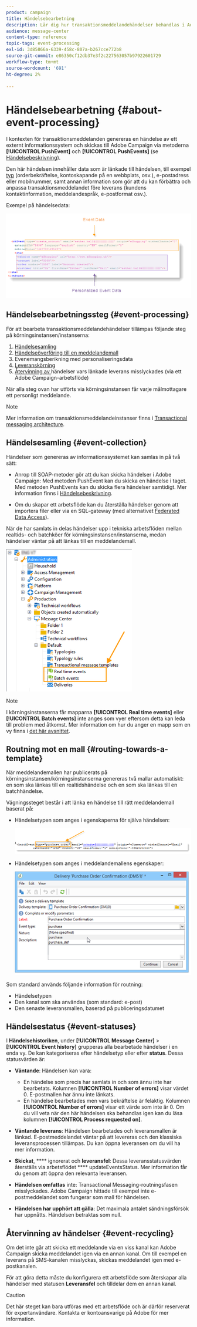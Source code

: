 ```yaml
---
product: campaign
title: Händelsebearbetning
description: Lär dig hur transaktionsmeddelandehändelser behandlas i Adobe Campaign Classic.
audience: message-center
content-type: reference
topic-tags: event-processing
exl-id: 3d85866a-6339-458c-807a-b267cce772b8
source-git-commit: e86350cf12db37e3f2c227563057b97922601729
workflow-type: tm+mt
source-wordcount: '691'
ht-degree: 2%

---
```


# Händelsebearbetning {#about-event-processing}

I kontexten för transaktionsmeddelanden genereras en händelse av ett externt informationssystem och skickas till Adobe Campaign via metoderna **[!UICONTROL PushEvent]** och **[!UICONTROL PushEvents]** (se [Händelsebeskrivning](../../message-center/using/event-description.md)).

Den här händelsen innehåller data som är länkade till händelsen, till exempel [typ](../../message-center/using/creating-event-types.md) (orderbekräftelse, kontoskapande på en webbplats, osv.), e-postadress eller mobilnummer, samt annan information som gör att du kan förbättra och anpassa transaktionsmeddelandet före leverans (kundens kontaktinformation, meddelandespråk, e-postformat osv.).

Exempel på händelsedata:

![](assets/messagecenter_events_request_001.png)

## Händelsebearbetningssteg {#event-processing}

För att bearbeta transaktionsmeddelandehändelser tillämpas följande steg på körningsinstansen/instanserna:

1. [Händelsesamling](#event-collection)
1. [Händelseöverföring till en meddelandemall](#routing-towards-a-template)
1. Evenemangsberikning med personaliseringsdata
1. [Leveranskörning](../../message-center/using/delivery-execution.md)
1. [Återvinning av ](#event-recycling) händelser vars länkade leverans misslyckades (via ett Adobe Campaign-arbetsflöde)

När alla steg ovan har utförts via körningsinstansen får varje målmottagare ett personligt meddelande.

>[!NOTE]
>
>Mer information om transaktionsmeddelandeinstanser finns i [Transactional messaging architecture](../../message-center/using/transactional-messaging-architecture.md).


## Händelsesamling {#event-collection}

Händelser som genereras av informationssystemet kan samlas in på två sätt:

* Anrop till SOAP-metoder gör att du kan skicka händelser i Adobe Campaign: Med metoden PushEvent kan du skicka en händelse i taget. Med metoden PushEvents kan du skicka flera händelser samtidigt. Mer information finns i [Händelsebeskrivning](../../message-center/using/event-description.md).

* Om du skapar ett arbetsflöde kan du återställa händelser genom att importera filer eller via en SQL-gateway (med alternativet [Federated Data Access](../../installation/using/about-fda.md)).

När de har samlats in delas händelser upp i tekniska arbetsflöden mellan realtids- och batchköer för körningsinstansen/instanserna, medan händelser väntar på att länkas till en meddelandemall.

![](assets/messagecenter_events_queues_001.png)

>[!NOTE]
>
>I körningsinstanserna får mapparna **[!UICONTROL Real time events]** eller **[!UICONTROL Batch events]** inte anges som vyer eftersom detta kan leda till problem med åtkomst. Mer information om hur du anger en mapp som en vy finns i [det här avsnittet](../../platform/using/access-management-folders.md).

## Routning mot en mall {#routing-towards-a-template}

När meddelandemallen har publicerats på körningsinstansen/körningsinstanserna genereras två mallar automatiskt: en som ska länkas till en realtidshändelse och en som ska länkas till en batchhändelse.

Vägningssteget består i att länka en händelse till rätt meddelandemall baserat på:

* Händelsetypen som anges i egenskaperna för själva händelsen:

   ![](assets/messagecenter_event_type_001.png)

* Händelsetypen som anges i meddelandemallens egenskaper:

   ![](assets/messagecenter_event_type_002.png)

Som standard används följande information för routning:

* Händelsetypen
* Den kanal som ska användas (som standard: e-post)
* Den senaste leveransmallen, baserad på publiceringsdatumet

## Händelsestatus {#event-statuses}

I **Händelsehistoriken**, under **[!UICONTROL Message Center]** > **[!UICONTROL Event history]** grupperas alla bearbetade händelser i en enda vy. De kan kategoriseras efter händelsetyp eller efter **status**. Dessa statusvärden är:

* **Väntande**: Händelsen kan vara:

   * En händelse som precis har samlats in och som ännu inte har bearbetats. Kolumnen **[!UICONTROL Number of errors]** visar värdet 0. E-postmallen har ännu inte länkats.
   * En händelse bearbetades men vars bekräftelse är felaktig. Kolumnen **[!UICONTROL Number of errors]** visar ett värde som inte är 0. Om du vill veta när den här händelsen ska behandlas igen kan du läsa kolumnen **[!UICONTROL Process requested on]**.

* **Väntande leverans**: Händelsen bearbetades och leveransmallen är länkad. E-postmeddelandet väntar på att levereras och den klassiska leveransprocessen tillämpas. Du kan öppna leveransen om du vill ha mer information.
* **Skickat**,  **** ignorerat och  **leveransfel**: Dessa leveransstatusvärden återställs via arbetsflödet  **** updateEventsStatus. Mer information får du genom att öppna den relevanta leveransen.
* **Händelsen omfattas** inte: Transactional Messaging-routningsfasen misslyckades. Adobe Campaign hittade till exempel inte e-postmeddelandet som fungerar som mall för händelsen.
* **Händelsen har upphört att gälla**: Det maximala antalet sändningsförsök har uppnåtts. Händelsen betraktas som null.

## Återvinning av händelser {#event-recycling}

Om det inte går att skicka ett meddelande via en viss kanal kan Adobe Campaign skicka meddelandet igen via en annan kanal. Om till exempel en leverans på SMS-kanalen misslyckas, skickas meddelandet igen med e-postkanalen.

För att göra detta måste du konfigurera ett arbetsflöde som återskapar alla händelser med statusen **Leveransfel** och tilldelar dem en annan kanal.

>[!CAUTION]
>
>Det här steget kan bara utföras med ett arbetsflöde och är därför reserverat för expertanvändare. Kontakta er kontoansvarige på Adobe för mer information.